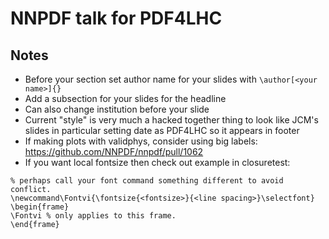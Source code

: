 # NNPDF talk for PDF4LHC

## Notes
 - Before your section set author name for your slides with
 `\author[<your name>]{}`
 - Add a subsection for your slides for the headline
 - Can also change institution before your slide
 - Current "style" is very much a hacked together thing to look like JCM's slides
 in particular setting date as PDF4LHC so it appears in footer
 - If making plots with validphys, consider using big labels: https://github.com/NNPDF/nnpdf/pull/1062
 - If you want local fontsize then check out example in closuretest:
 ```
 % perhaps call your font command something different to avoid conflict.
 \newcommand\Fontvi{\fontsize{<fontsize>}{<line spacing>}\selectfont}
 \begin{frame}
 \Fontvi % only applies to this frame.
 \end{frame}
 ```